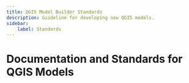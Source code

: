 ```yaml
---
title: QGIS Model Builder Standards
description: Guideline for developing new QGIS models.
sidebar: 
    label: Standards
---
```



# Documentation and Standards for QGIS Models
